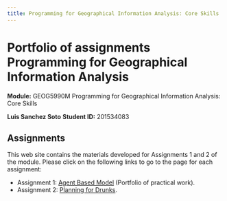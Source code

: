 ```yaml
---
title: Programming for Geographical Information Analysis: Core Skills
---
```


# **Portfolio of assignments** Programming for Geographical Information Analysis

**Module:** GEOG5990M Programming for Geographical Information Analysis: Core Skills

**Luis Sanchez Soto**
**Student ID:** 201534083


## Assignments

This web site contains the materials developed for Assignments 1 and 2 of the module. Please click on the following links to go to the page for each assignment:
- Assignment 1: [Agent Based Model](https://sanluige.github.io/ABM/) (Portfolio of practical work).
- Assignment 2: [Planning for Drunks](https://sanluige.github.io/PFD).
